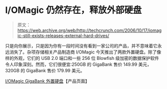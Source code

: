 # I/OMagic 仍然存在，释放外部硬盘

> 原文：<https://web.archive.org/web/http://techcrunch.com/2006/10/17/iomagic-still-exists-releases-external-hard-drives/>

只是向你展示，只是因为你有一段时间没有看到一家公司的产品，并不意味着它永远消失了。杂项存储相关产品制造商 I/OMagic 今天推出了两款外置硬盘。除了像样的外观，它们的 USB 2.0 端口和一些 256 位 Blowfish 级加密的数据保护软件令人印象深刻。然而，它们很便宜:250GB 的 GigaBank 售价 149.99 美元，320GB 的 GigaBank 售价 179.99 美元。

[I/OMagic GigaBank 外置硬盘](https://web.archive.org/web/20160526203429/http://www.iomagic.com/Categories/results.asp?cat=77)【产品页面】